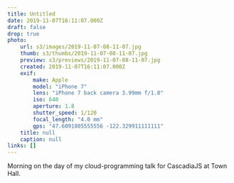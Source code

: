 ```yaml
---
title: Untitled
date: 2019-11-07T16:11:07.000Z
draft: false
drop: true
photo:
    url: s3/images/2019-11-07-08-11-07.jpg
    thumb: s3/thumbs/2019-11-07-08-11-07.jpg
    preview: s3/previews/2019-11-07-08-11-07.jpg
    created: 2019-11-07T16:11:07.000Z
    exif:
        make: Apple
        model: "iPhone 7"
        lens: "iPhone 7 back camera 3.99mm f/1.8"
        iso: 640
        aperture: 1.8
        shutter_speed: 1/120
        focal_length: "4.0 mm"
        gps: "47.6091805555556 -122.329911111111"
    title: null
    caption: null
links: []
---
```


Morning on the day of my cloud-programming talk for CascadiaJS at Town Hall.
